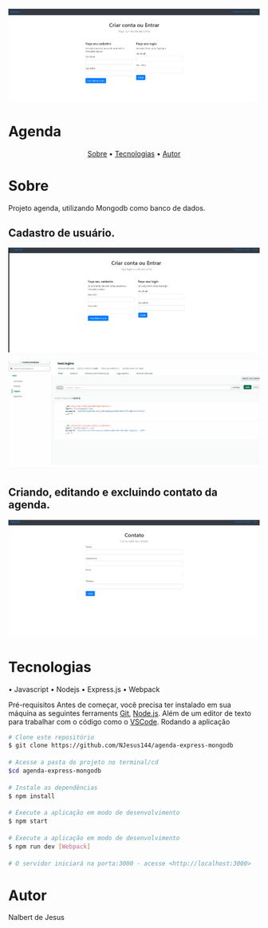 

![Agenda](https://github.com/NJesus144/agenda-express-mongodb/blob/main/frontend/assets/img/cadastro.png)
<h1>Agenda</h1>






<p align = "center">
<a href="#sobre">Sobre</a> •
<a href="#tecnologias">Tecnologias</a> •
<a href="#autor">Autor</a>
</p>

# Sobre
<p>Projeto agenda, utilizando Mongodb como banco de dados.</p>

## Cadastro de usuário. 

<p align="center">
  <img width="680" src="frontend/assets/img/cadastroGiF.gif">
</p>

<p align="center">
  <img width="680" src="frontend/assets/img/cadastroBackend.gif">
</p>


 ## Criando, editando e excluindo contato da agenda.
<p align="center">
  <img width="680" src="frontend/assets/img/cadastroAgenda.gif">
</p>




# Tecnologias

• Javascript
• Nodejs
• Express.js
• Webpack

Pré-requisitos
Antes de começar, você precisa ter instalado em sua máquina as seguintes ferraments [Git](https://git-scm.com), [Node.js](https://node.js.org/en). Além de um editor de texto para trabalhar com o código como o [VSCode](https://code.visualstudio.com/).
Rodando a aplicação

```bash
# Clone este repositório
$ git clone https://github.com/NJesus144/agenda-express-mongodb

# Acesse a pasta do projeto no terminal/cd
$cd agenda-express-mongodb

# Instale as dependências
$ npm install

# Execute a aplicação em modo de desenvolvimento
$ npm start

# Execute a aplicação em modo de desenvolvimento
$ npm run dev [Webpack]

# O servidor iniciará na porta:3000 - acesse <http://localhost:3000>
```

# Autor

<p>Nalbert de Jesus </p>
